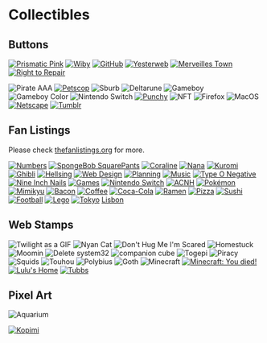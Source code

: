 # Collectibles

## Buttons

[![Prismatic Pink](https://www.crisjr.eng.br/assets/prismaticpink.gif)](https://prismatic.pink/)
[![Wiby](./graphics/wiby.gif)](http://wiby.me/)
[![GitHub](./graphics/github.gif)](https://github.com/ishiikurisu/web_graphics)
[![Yesterweb](./graphics/yesterweb.png)](https://yesterweb.org)
[![Merveilles Town](./graphics/merveilles.town.png)](https://merveilles.town/about)
[![Right to Repair](./graphics/repair.jpg)](https://repair.eu)

![Pirate AAA](./graphics/pirate_aaa.gif)
[![Petscop](./graphics/petscop.gif)](https://pixelsafari.neocities.org/buttons/)
![Sburb](./graphics/sburb.gif)
![Deltarune](./graphics/deltarune.gif)
![Gameboy](./graphics/gb.png)
![Gameboy Color](./graphics/gbc.png)
![Nintendo Switch](./graphics/switch88x31.png)
[![Punchy](./graphics/ac_punchy.png)](https://pixelsafari.neocities.org/buttons/)
![NFT](./graphics/nft.gif)
![Firefox](./graphics/firefox.gif)
![MacOS](./graphics/macos.gif)
[![Netscape](./graphics/netscape.gif)](https://anlucas.neocities.org/88x31Buttons)
[![Tumblr](./graphics/tumblr.gif)](https://pixelsafari.neocities.org/buttons/)

## Fan Listings

Please check [thefanlistings.org](https://thefanlistings.org/tfl101.php) for more.

[![Numbers](./graphics/numbers.gif)](https://decembergirl.net/numbers/)
[![SpongeBob SquarePants](./graphics/spongebob.png)](http://spongebob.ravenbeauty.net/)
[![Coraline](./graphics/coraline.gif)](https://fanimated.net/coraline/index.php)
[![Nana](./graphics/nana.png)](http://arcticrose.net/nana)
[![Kuromi](./graphics/kuromi.png)](http://hellokitty.ravenbeauty.net/kuromi)
[![Ghibli](./graphics/ghibli.gif)](http://ghibli.perfectdrug.net)
[![Hellsing](./graphics/hellsing.gif)](https://michiru.org/hellsing/)
[![Web Design](./graphics/webdesign.png)](https://fan.enamour.nu/web/)
[![Planning](./graphics/planning.png)](https://starry-eyed.geensoukai.net/planners/)
[![Music](./graphics/music.png)](http://roadtonowhere.altervista.org/music)
[![Type O Negative](./graphics/ton.png)](https://moudoku.com/type)
[![Nine Inch Nails](./graphics/nin.png)](http://rhythm-emotion.net/nin)
[![Games](./graphics/vg.gif)](http://powerup.i-heart-you.net/gaming)
[![Nintendo Switch](./graphics/switch.gif)](http://fan.greenhype.net/switch/)
[![ACNH](./graphics/acnh.jpg)](https://creativeburst.org/animalcrossing/index.php)
[![Pokémon](./graphics/pkmn.png)](https://amity.seaincense.com/index.php)
[![Mimikyu](./graphics/mimikyu.gif)](https://michiru.org/mimikyu/)
[![Bacon](./graphics/bacon.png)](https://bacon.imora.net/)
[![Coffee](./graphics/coffee.png)](http://coffeegirl.altervista.org/coffee)
[![Coca-Cola](./graphics/coke.png)](http://sakura.nu/coke/index.php)
[![Ramen](./graphics/ramen.png)](https://10-31.net/kara/ramen)
[![Pizza](./graphics/pizza.png)](http://in-blue-rain.org/pepperoni/)
[![Sushi](./graphics/sushi.gif)](http://sushi.perfectdrug.net)
[![Football](./graphics/football.gif)](http://www.ladyrose.buruma.net/soccer)
[![Lego](./graphics/lego.gif)](https://lego.i-heart-you.net)
[![Tokyo](./graphics/tokyo.png)](http://sakura.nu/tokyo/index.php)
[Lisbon](http://love.in-blue-rain.org/lisbon/)


## Web Stamps

![Twilight as a GIF](./graphics/twilight.gif)
![Nyan Cat](./graphics/nyancat.gif)
![Don't Hug Me I'm Scared](./graphics/dhis.gif)
![Homestuck](./graphics/homestuck.gif)
![Moomin](./graphics/moomin.gif)
![Delete system32](./graphics/delete_system32.gif)
![companion cube](./graphics/companion_cube.jpeg)
![Togepi](./graphics/togepi.png)
![Piracy](./graphics/piracy.png)
![Squids](./graphics/squids.png)
![Touhou](./graphics/touhou.gif)
![Polybius](./graphics/polybius.gif)
![Goth](./graphics/goth.png)
![Minecraft](./graphics/minecraft.png)
[![Minecraft: You died!](./graphics/you_died.png)](https://onlywonder.net/graphics/)
[![Lulu's Home](./graphics/stamp-yrownwebsite.png)](http://lu.tiny-universes.net/)
[![Tubbs](./graphics/nekoatsumetubbs.png)](https://verdemusgo.neocities.org/mimos#stamps)


## Pixel Art

![Aquarium](./graphics/aquarium.gif)

[![Kopimi](./graphics/kopimi.gif)](https://kopimi.com/)

